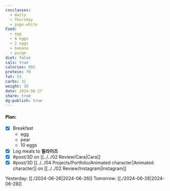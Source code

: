 ```yaml
---
cssclasses:
  - daily
  - Thursday
  - page-white
Food:
  - egg
  - 8 eggs
  - 2 eggs
  - banana
  - purge
diet: false
cals: true
calories: 892
protein: 70
fat: 53
carbs: 31
weight: 38
date: 2024-06-27
share: true
dg-publish: true
---
```

#### Plan:
- [x] Breakfast
	- egg
	- pear
	- 10 eggs
- [x] Log meals to **필라이즈**
- [x] #post/3D on [[../../02 Review/Cara|Cara]]
- [x] #post/3D [[../../04 Projects/Portfolio/Animated character|Animated character]] on [[../../02 Review/Instagram|Instagram]]

Yesterday: [[./2024-06-26|2024-06-26]]
Tomorrow: [[./2024-06-28|2024-06-28]]